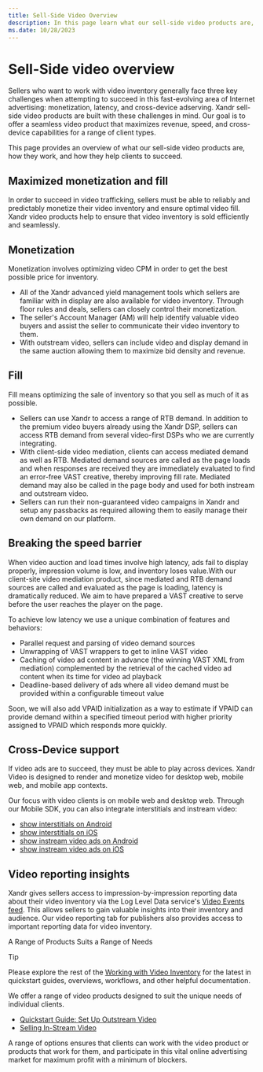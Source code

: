 ```yaml
---
title: Sell-Side Video Overview
description: In this page learn what our sell-side video products are, how they work, and how they help clients to succeed. 
ms.date: 10/28/2023
---
```



# Sell-Side video overview

Sellers who want to work with video inventory generally face three key
challenges when attempting to succeed in this fast-evolving area of
Internet advertising: monetization, latency, and cross-device adserving.
Xandr sell-side video products are built with
these challenges in mind. Our goal is to offer a seamless video product
that maximizes revenue, speed, and cross-device capabilities for a range
of client types.

This page provides an overview of what our sell-side video products are,
how they work, and how they help clients to succeed.

## Maximized monetization and fill

In order to succeed in video trafficking, sellers must be able to
reliably and predictably monetize their video inventory and ensure
optimal video fill. Xandr video products help to
ensure that video inventory is sold efficiently and seamlessly.

## Monetization

Monetization involves optimizing video CPM in order to get the best
possible price for inventory.

- All of the Xandr advanced yield management
  tools which sellers are familiar with in display are also available
  for video inventory. Through floor rules and deals, sellers can
  closely control their monetization.
- The seller's Account Manager (AM) will help identify valuable video
  buyers and assist the seller to communicate their video inventory to
  them.
- With outstream video, sellers can include video and display demand in
  the same auction allowing them to maximize bid density and revenue.

## Fill

Fill means optimizing the sale of inventory so that you sell as much of
it as possible.

- Sellers can use Xandr to access a range of RTB
  demand. In addition to the premium video buyers already using the
  Xandr DSP, sellers can access RTB demand from
  several video-first DSPs who we are currently integrating.
- With client-side video mediation, clients can access mediated demand
  as well as RTB. Mediated demand sources are called as the page loads
  and when responses are received they are immediately evaluated to find
  an error-free VAST creative, thereby improving fill rate. Mediated
  demand may also be called in the page body and used for both instream
  and outstream video.
- Sellers can run their non-guaranteed video campaigns in
  Xandr and setup any passbacks as required
  allowing them to easily manage their own demand on our platform.

## Breaking the speed barrier

When video auction and load times involve high latency, ads fail to
display properly, impression volume is low, and inventory loses
value.With our client-site video mediation product, since mediated and
RTB demand sources are called and evaluated as the page is loading,
latency is dramatically reduced. We aim to have prepared a VAST creative
to serve before the user reaches the player on the page.

To achieve low latency we use a unique combination of features and
behaviors:

- Parallel request and parsing of video demand sources
- Unwrapping of VAST wrappers to get to inline VAST video
- Caching of video ad content in advance (the winning VAST XML from
  mediation) complemented by the retrieval of the cached video ad
  content when its time for video ad playback
- Deadline-based delivery of ads where all video demand must be provided
  within a configurable timeout value

Soon, we will also add VPAID initialization as a way to estimate if
VPAID can provide demand within a specified timeout period with higher
priority assigned to VPAID which responds more quickly.

## Cross-Device support

If video ads are to succeed, they must be able to play across devices.
Xandr Video is designed to render and monetize
video for desktop web, mobile web, and mobile app contexts.

Our focus with video clients is on mobile web and desktop web. Through
our Mobile SDK, you can also integrate interstitials and instream video:

- [show interstitials on Android](../mobile-sdk/show-interstitials-on-android.md)
- [show interstitials on iOS](../mobile-sdk/show-interstitials-ads-on-ios.md)
- [show instream video ads on Android](../mobile-sdk/show-instream-video-ads-on-android.md)
- [show instream video ads on iOS](../mobile-sdk/show-instream-video-ads-on-ios.md)

## Video reporting insights

Xandr gives sellers access to
impression-by-impression reporting data about their video inventory via
the Log Level Data service's [Video Events feed](../log-level-data/video-events-feed.md). This allows sellers
to gain valuable insights into their inventory and audience. Our video
reporting tab for publishers also provides access to important reporting
data for video inventory.

A Range of Products Suits a Range of Needs

> [!TIP]
> Please explore the rest of the [Working with Video Inventory](working-with-video-inventory.md) for the latest in quickstart guides, overviews, workflows, and other helpful documentation.

We offer a range of video products designed to suit the unique needs of
individual clients.

- [Quickstart Guide: Set Up Outstream Video](outstream-video-quickstart-guide.md)
- [Selling In-Stream Video](selling-in-stream-video.md)



A range of options ensures that clients can work with the video product
or products that work for them, and participate in this vital online
advertising market for maximum profit with a minimum of blockers.





